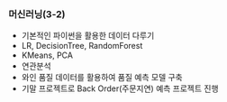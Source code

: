 ### 머신러닝(3-2)
- 기본적인 파이썬을 활용한 데이터 다루기
- LR, DecisionTree, RandomForest
- KMeans, PCA
- 연관분석
- 와인 품질 데이터를 활용하여 품질 예측 모델 구축
- 기말 프로젝트로 Back Order(주문지연) 예측 프로젝트 진행

